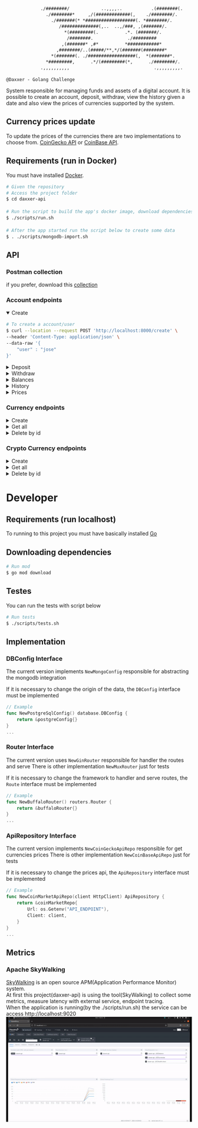 ```
             ./########/            ..,,,,..           .(########(.             
               ./########*     ,/(#############(,    ./########/.               
                 ./#######(* *###################(. *########/.                 
                    /##############(,..  ..,/###, ,(#######/.                   
                      *(#########(.          .*. (#######/.                     
                       /########.             ./#########                       
                     ,(#######* ,#*          *############*                     
                   ,########/..(#####/**,*/(#######(########*                   
                 *(#######(. ./##################(,  *(#######*.                
               *#########,      .*/(#########(*,      ./########/.              
             .,,,,,,,,,,                                .,,,,,,,,,.    

@Daxxer - Golang Challenge
```

System responsible for managing funds and assets of a digital account. 
It is possible to create an account, deposit, withdraw, view the history given a date and also view the prices of currencies supported by the system.

## Currency prices update

To update the prices of the currencies there are two implementations to choose from. 
[CoinGecko API](https://www.coingecko.com/en/api) or [CoinBase API](https://developers.coinbase.com/api/v2).

## Requirements (run in Docker)

You must have installed [Docker](https://www.docker.com/).

```bash
# Given the repository
# Access the project folder
$ cd daxxer-api

# Run the script to build the app's docker image, download dependencies and run the app
$ ./scripts/run.sh

# After the app started run the script below to create some data
$ . ./scripts/mongodb-import.sh
```

## API 

### Postman collection
if you prefer, download this [collection](./docs/daxxer-api.postman_collection.json)

### Account endpoints
<details open>
<summary>Create</summary>

```bash
# To create a account/user
$ curl --location --request POST 'http://localhost:8000/create' \
--header 'Content-Type: application/json' \
--data-raw '{
    "user" : "jose"
}'
```
</details>

<details>
<summary>Deposit</summary>

```bash
# To deposit into account
curl --location --request POST 'http://localhost:8000/deposit' \
--header 'Content-Type: application/json' \
--data-raw '{
    "user" : "jose",
    "amount" : {
        "id": "bitcoin",
        "currency": "btc",
        "value": 0.4
    }
}'
```
</details>

<details>
<summary>Withdraw</summary>

```bash
# To withdraw from account
curl --location --request POST 'http://localhost:8000/withdraw' \
--header 'Content-Type: application/json' \
--data-raw '{
    "user" : "jose",
    "amount" : {
        "id": "bitcoin",
        "currency": "btc",
        "value": 0.1
    }
}'
```
</details>

<details>
<summary>Balances</summary>

```bash
# To balances from account
curl --location --request GET 'http://localhost:8000/balance?user=jose'
```
</details>

<details>
<summary>History</summary>

```bash
curl --location --request GET 'http://localhost:8000/history?user=jose&startDate=2021-10-30&endDate=2021-10-31&page=0&limit=101'
```
</details>

<details>
<summary>Prices</summary>

```bash
curl --location --request GET 'http://localhost:8000/prices'
```
</details>

### Currency endpoints
<details>
<summary>Create</summary>

```bash
# To create a currency
curl --location --request POST 'http://localhost:8000/currency' \
--header 'Content-Type: application/json' \
--data-raw '{
    "id" : "usd",
    "name" : "dollar"
}'
```
</details>

<details>
<summary>Get all</summary>

```bash
# To get all currencies
curl --location --request GET 'http://localhost:8000/currencies'
```
</details>

<details>
<summary>Delete by id</summary>

```bash
# To delete currency by id
curl --location --request DELETE 'http://localhost:8000/currency?id=etd'
```
</details>

### Crypto Currency endpoints
<details>
<summary>Create</summary>

```bash
# To create a crypto currency
curl --location --request POST 'http://localhost:8000/crypto-currency' \
--header 'Content-Type: application/json' \
--data-raw '{
    "symbol" : "btc",
    "id" : "bitcoin"
}'
```
</details>

<details>
<summary>Get all</summary>

```bash
# To get all crypto currencies
curl --location --request GET 'http://localhost:8000/crypto-currencies'
```
</details>

<details>
<summary>Delete by id</summary>

```bash
# To delete crypto currency by id
curl --location --request DELETE 'http://localhost:8000/crypto-currency?id=etd'
```
</details>

# Developer
## Requirements (run localhost)
To running to this project you must have basically installed [Go](https://golang.org)

## Downloading dependencies
```bash
# Run mod
$ go mod download
```

## Testes
You can run the tests with script below
```bash
# Run tests
$ ./scripts/tests.sh
```

## Implementation

### DBConfig Interface
The current version implements ```NewMongoConfig``` responsible for abstracting the mongodb integration

If it is necessary to change the origin of the data, the ```DBConfig``` interface must be implemented

```go
// Example
func NewPostgreSqlConfig() database.DBConfig {
    return &postgreConfig{}
}
...
```

### Router Interface
The current version uses ```NewGinRouter``` responsible for handler the routes and serve
There is other implementation ```NewMuxRouter``` just for tests

If it is necessary to change the framework to handler and serve routes, the ```Route``` interface must be implemented

```go
// Example
func NewBuffaloRouter() routers.Router {
    return &buffaloRouter{}
}
...
```

### ApiRepository Interface
The current version implements ```NewCoinGeckoApiRepo``` responsible for get currencies prices
There is other implementation ```NewCoinBaseApiRepo``` just for tests

If it is necessary to change the prices api, the ```ApiRepository``` interface must be implemented
```go
// Example
func NewCoinMarketApiRepo(client HttpClient) ApiRepository {
    return &coinMarketRepo{
        Url: os.Getenv("API_ENDPOINT"),
        Client: client,
    }
}
...
```

## Metrics
### Apache SkyWalking
[SkyWalking](https://github.com/apache/skywalking) is an open source APM(Application Performance Monitor) system.  
At first this project(daxxer-api) is using the tool(SkyWalking) to collect some metrics, measure latency with external service, endpoint tracing.  
When the application is running(by the ./scripts/run.sh) the service can be access http://localhost:9020
![Metrics, Tracer, Logger](./docs/skyWalking.gif "Apache SkyWalking")
